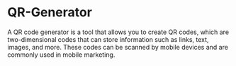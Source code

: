 # QR-Generator
A QR code generator is a tool that allows you to create QR codes, which are two-dimensional codes that can store information such as links, text, images, and more. These codes can be scanned by mobile devices and are commonly used in mobile marketing.
